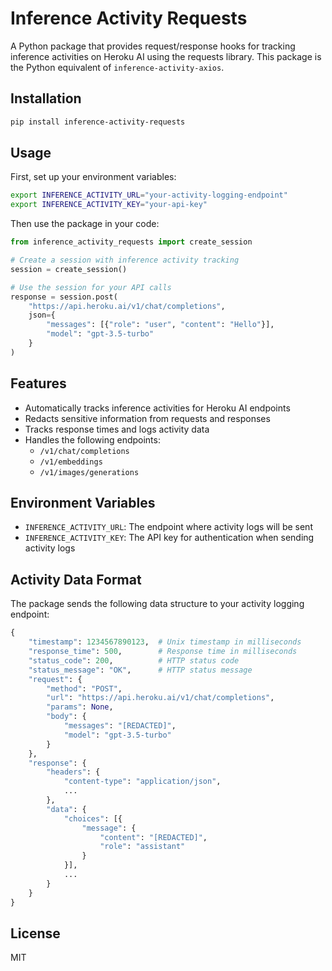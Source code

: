 # Inference Activity Requests

A Python package that provides request/response hooks for tracking inference activities on Heroku AI using the requests library. This package is the Python equivalent of `inference-activity-axios`.

## Installation

```bash
pip install inference-activity-requests
```

## Usage

First, set up your environment variables:

```bash
export INFERENCE_ACTIVITY_URL="your-activity-logging-endpoint"
export INFERENCE_ACTIVITY_KEY="your-api-key"
```

Then use the package in your code:

```python
from inference_activity_requests import create_session

# Create a session with inference activity tracking
session = create_session()

# Use the session for your API calls
response = session.post(
    "https://api.heroku.ai/v1/chat/completions",
    json={
        "messages": [{"role": "user", "content": "Hello"}],
        "model": "gpt-3.5-turbo"
    }
)
```

## Features

- Automatically tracks inference activities for Heroku AI endpoints
- Redacts sensitive information from requests and responses
- Tracks response times and logs activity data
- Handles the following endpoints:
  - `/v1/chat/completions`
  - `/v1/embeddings`
  - `/v1/images/generations`

## Environment Variables

- `INFERENCE_ACTIVITY_URL`: The endpoint where activity logs will be sent
- `INFERENCE_ACTIVITY_KEY`: The API key for authentication when sending activity logs

## Activity Data Format

The package sends the following data structure to your activity logging endpoint:

```python
{
    "timestamp": 1234567890123,  # Unix timestamp in milliseconds
    "response_time": 500,        # Response time in milliseconds
    "status_code": 200,          # HTTP status code
    "status_message": "OK",      # HTTP status message
    "request": {
        "method": "POST",
        "url": "https://api.heroku.ai/v1/chat/completions",
        "params": None,
        "body": {
            "messages": "[REDACTED]",
            "model": "gpt-3.5-turbo"
        }
    },
    "response": {
        "headers": {
            "content-type": "application/json",
            ...
        },
        "data": {
            "choices": [{
                "message": {
                    "content": "[REDACTED]",
                    "role": "assistant"
                }
            }],
            ...
        }
    }
}
```

## License

MIT